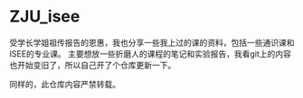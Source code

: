 # ZJU_isee
受学长学姐祖传报告的恩惠，我也分享一些我上过的课的资料，包括一些通识课和ISEE的专业课。
主要想放一些折磨人的课程的笔记和实验报告，我看git上的内容也开始变旧了，所以自己开了个仓库更新一下。

同样的，此仓库内容严禁转载。
